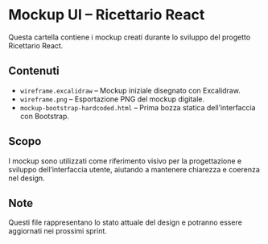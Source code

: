 # Mockup UI – Ricettario React

Questa cartella contiene i mockup creati durante lo sviluppo del progetto Ricettario React.

## Contenuti

- `wireframe.excalidraw` – Mockup iniziale disegnato con Excalidraw.  
- `wireframe.png` – Esportazione PNG del mockup digitale.  
- `mockup-bootstrap-hardcoded.html` – Prima bozza statica dell’interfaccia con Bootstrap.

## Scopo

I mockup sono utilizzati come riferimento visivo per la progettazione e sviluppo dell’interfaccia utente, aiutando a mantenere chiarezza e coerenza nel design.

## Note

Questi file rappresentano lo stato attuale del design e potranno essere aggiornati nei prossimi sprint.
